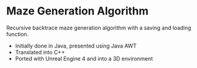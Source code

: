 # Maze Generation Algorithm

Recursive backtrace maze generation algorithm with a saving and loading function.

* Initially done in Java, presented using Java AWT
* Translated into C++
* Ported with Unreal Engine 4 and into a 3D environment
